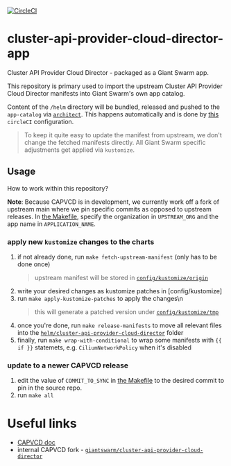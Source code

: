 [![CircleCI](https://circleci.com/gh/giantswarm/cluster-api-provider-cloud-director-app.svg?style=shield)](https://circleci.com/gh/giantswarm/cluster-api-provider-cloud-director-app)

# cluster-api-provider-cloud-director-app

Cluster API Provider Cloud Director - packaged as a Giant Swarm app.

This repository is primary used to import the upstream Cluster API Provider Cloud Director manifests into Giant Swarm's own app catalog.

Content of the `/helm` directory will be bundled, released and pushed to the `app-catalog` via [`architect`](https://github.com/giantswarm/architect). This happens automatically and is done by [this](.circleci/config.yml) `circleCI` configuration.

> To keep it quite easy to update the manifest from upstream, we don't change the fetched manifests directly. All Giant Swarm specific adjustments get applied via `kustomize`.

## Usage

How to work within this repository?

__Note__: Because CAPVCD is in development, we currently work off a fork of upstream main where we pin specific commits as opposed to upstream releases. In [the Makefile](Makefile.custom.mk), specify the organization in `UPSTREAM_ORG` and the app name in `APPLICATION_NAME`.

### apply new `kustomize` changes to the charts

1. if not already done, run `make fetch-upstream-manifest` (only has to be done once)
   > upstream manifest will be stored in [`config/kustomize/origin`](config/kustomize/origin)
1. write your desired changes as kustomize patches in [config/kustomize]
1. run `make apply-kustomize-patches` to apply the changes\n
   > this will generate a patched version under [`config/kustomize/tmp`](config/kustomize/tmp)
1. once you're done, run `make release-manifests` to move all relevant files into the [`helm/cluster-api-provider-cloud-director`](helm/cluster-api-provider-cloud-director) folder
1. finally, run `make wrap-with-conditional` to wrap some manifests with `{{ if }}` statemets, e.g. `CiliumNetworkPolicy` when it's disabled 

### update to a newer CAPVCD release

1. edit the value of `COMMIT_TO_SYNC` in [the Makefile](Makefile.custom.mk) to the desired commit to pin in the source repo.
2. run `make all`

# Useful links

* [CAPVCD doc](https://github.com/vmware/cluster-api-provider-cloud-director/blob/main/docs/QUICKSTART.md)
* internal CAPVCD fork - [`giantswarm/cluster-api-provider-cloud-director`](https://github.com/giantswarm/cluster-api-provider-cloud-director)
